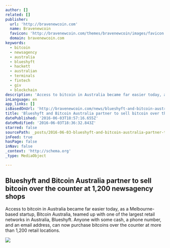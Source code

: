 ```yaml
---
author: []
related: []
publisher:
  url: 'http://bravenewcoin.com'
  name: Bravenewcoin
  favicon: 'http://bravenewcoin.com/themes/bravenewcoin/images/favicon.ico'
  domain: bravenewcoin.com
keywords:
  - bitcoin
  - newsagency
  - australia
  - blueshyft
  - hackett
  - australian
  - terminals
  - fintech
  - giv
  - blockchain
description: 'Access to bitcoin in Australia became far easier today, as a Melbourne-based startup, Bitcoin Australia, teamed up with one of the largest retail networks in Australia, Blueshyft. Anyone with some cash, a phone number, and an email address, can now purchase bitcoins over the counter at more than 1,200 retail locations.'
inLanguage: en
app_links: []
isBasedOnUrl: 'http://bravenewcoin.com/news/blueshyft-and-bitcoin-australia-partner-to-sell-bitcoin-over-the-counter-at-1200-newsagency-shops/'
title: 'Blueshyft and Bitcoin Australia partner to sell bitcoin over the counter at 1,200 newsagency shops'
datePublished: '2016-06-03T18:57:16.655Z'
dateModified: '2016-06-03T18:36:32.843Z'
starred: false
sourcePath: _posts/2016-06-03-blueshyft-and-bitcoin-australia-partner-to-sell-bitcoin-over.md
inFeed: true
hasPage: false
inNav: false
_context: 'http://schema.org'
_type: MediaObject

---
```

<article style=""><h1>Blueshyft and Bitcoin Australia partner to sell bitcoin over the counter at 1,200 newsagency shops</h1><p>Access to bitcoin in Australia became far easier today, as a Melbourne-based startup, Bitcoin Australia, teamed up with one of the largest retail networks in Australia, Blueshyft. Anyone with some cash, a phone number, and an email address, can now purchase bitcoins over the counter at more than 1,200 retail locations.</p><img src="http://bravenewcoin.com/assets/Uploads/_resampled/CroppedImage400400-ipad-terminal-banner.png" /></article>